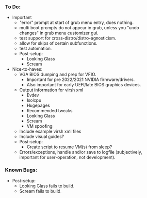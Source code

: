 ### To Do:
* Important
    * "error" prompt at start of grub menu entry, does nothing.
    * multi boot prompts do not appear in grub, unless you "undo changes" in grub menu customizer gui.
    * test support for cross-distro/distro-agnosticism.
    * allow for skips of certain subfunctions.
    * test automation.
    * Post-setup:
        - Looking Glass
        - Scream
* Nice-to-haves:
    * VGA BIOS dumping and prep for VFIO.
        - Important for pre 2022/2021 NVIDIA firmware/drivers.
        - Also important for early UEFI/late BIOS graphics devices.
    * Output information for virsh xml
        - Evdev
        - Isolcpu
        - Hugepages
        - Recommended tweaks
        - Looking Glass
        - Scream
        - VM spoofing
    * Include example virsh xml files
    * Include visual guides?
    * Post-setup:
        - Create script to resume VM(s) from sleep?
    * Errors/exceptions, handle and/or save to logfile (subjectively, important for user-operation, not development).

### Known Bugs:
* Post-setup:
    - Looking Glass fails to build.
    - Scream fails to build.